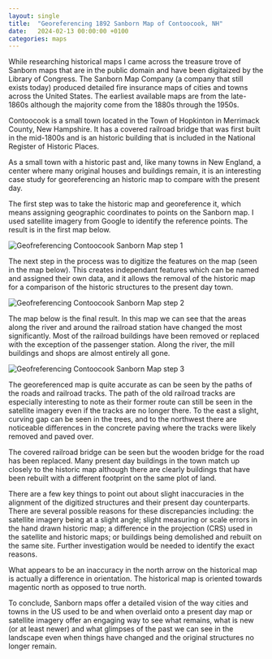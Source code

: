```yaml
---
layout: single
title:  "Georeferencing 1892 Sanborn Map of Contoocook, NH"
date:   2024-02-13 00:00:00 +0100
categories: maps
---
```

While researching historical maps I came across the treasure trove of Sanborn maps that are in the public domain and have been digitaized by the Library of Congress. The Sanborn Map Company (a company that still exists today) produced detailed fire insurance maps of cities and towns across the United States. The earliest available maps are from the late-1860s although the majority come from the 1880s through the 1950s.  

Contoocook is a small town located in the Town of Hopkinton in Merrimack County, New Hampshire. It has a covered railroad bridge that was first built in the mid-1800s and is an historic building that is included in the National Register of Historic Places. 

As a small town with a historic past and, like many towns in New England, a center where many original houses and buildings remain, it is an interesting case study for georeferencing an historic map to compare with the present day. 

The first step was to take the historic map and georeference it, which means assigning geographic coordinates to points on the Sanborn map. I used satellite imagery from Google to identify the reference points. The result is in the first map below. 

![Geofreferencing Contoocook Sanborn Map step 1](/assets/images/contoocook_sanborn_maps/contoocook_sanborn_v1.4.png)

The next step in the process was to digitize the features on the map (seen in the map below). This creates independant features which can be named and assigned their own data, and it allows the removal of the historic map for a comparison of the historic structures to the present day town. 

![Geofreferencing Contoocook Sanborn Map step 2](/assets/images/contoocook_sanborn_maps/contoocook_sanborn_v2.4.png)

The map below is the final result. In this map we can see that the areas along the river and around the railroad station have changed the most significantly. Most of the railroad buildings have been removed or replaced with the exception of the passenger station. Along the river, the mill buildings and shops are almost entirely all gone. 

![Geofreferencing Contoocook Sanborn Map step 3](/assets/images/contoocook_sanborn_maps/contoocook_sanborn_v3.4.png)

The georeferenced map is quite accurate as can be seen by the paths of the roads and railroad tracks. The path of the old railroad tracks are especially interesting to note as their former route can still be seen in the satellite imagery even if the tracks are no longer there. To the east a slight, curving gap can be seen in the trees, and to the northwest there are noticeable differences in the concrete paving where the tracks were likely removed and paved over. 

The covered railroad bridge can be seen but the wooden bridge for the road has been replaced. Many present day buildings in the town match up closely to the historic map although there are clearly buildings that have been rebuilt with a different footprint on the same plot of land. 

There are a few key things to point out about slight inaccuracies in the alignment of the digitized structures and their present day counterparts. There are several possible reasons for these discrepancies including: the satellite imagery being at a slight angle; slight measuring or scale errors in the hand drawn historic map; a difference in the projection (CRS) used in the satellite and historic maps; or buildings being demolished and rebuilt on the same site. Further investigation would be needed to identify the exact reasons. 

What appears to be an inaccuracy in the north arrow on the historical map is actually a difference in orientation. The historical map is oriented towards magentic north as opposed to true north.

To conclude, Sanborn maps offer a detailed vision of the way cities and towns in the US used to be and when overlaid onto a present day map or satellite imagery offer an engaging way to see what remains, what is new (or at least newer) and what glimpses of the past we can see in the landscape even when things have changed and the original structures no longer remain. 